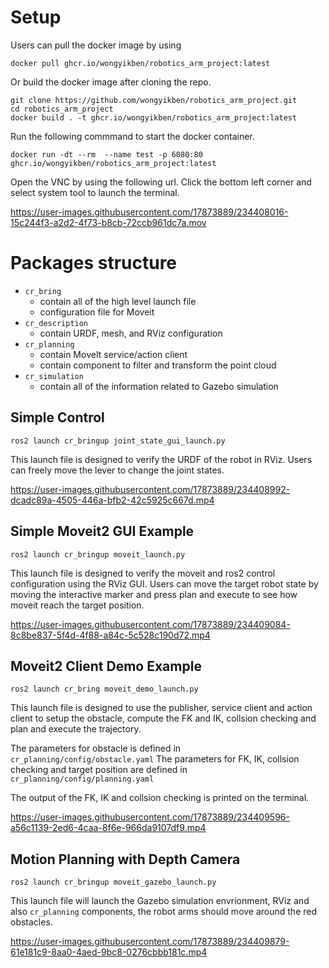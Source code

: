 # Setup
Users can pull the docker image by using
```
docker pull ghcr.io/wongyikben/robotics_arm_project:latest
```
Or build the docker image after cloning the repo.
```
git clone https://github.com/wongyikben/robotics_arm_project.git
cd robotics_arm_project
docker build . -t ghcr.io/wongyikben/robotics_arm_project:latest

```

Run the following commmand to start the docker container.
```
docker run -dt --rm  --name test -p 6080:80 ghcr.io/wongyikben/robotics_arm_project:latest

```

Open the VNC by using the following url.
Click the bottom left corner and select system tool to launch the terminal.


https://user-images.githubusercontent.com/17873889/234408016-15c244f3-a2d2-4f73-b8cb-72ccb961dc7a.mov

# Packages structure
- `cr_bring`
    - contain all of the high level launch file
    - configuration file for Moveit
- `cr_description`
    - contain URDF, mesh, and RViz configuration
- `cr_planning`
    - contain MoveIt service/action client
    - contain component to filter and transform the point cloud
- `cr_simulation`
    - contain all of the information related to Gazebo simulation

## Simple Control
```
ros2 launch cr_bringup joint_state_gui_launch.py
```
This launch file is designed to verify the URDF of the robot in RViz. Users can freely move the lever to change the joint states.

https://user-images.githubusercontent.com/17873889/234408992-dcadc89a-4505-446a-bfb2-42c5925c667d.mp4

## Simple Moveit2 GUI Example
```
ros2 launch cr_bringup moveit_launch.py
```
This launch file is designed to verify the moveit and ros2 control configuration using the RViz GUI. Users can move the target robot state by moving the interactive marker and press plan and execute to see how moveit reach the target position.

https://user-images.githubusercontent.com/17873889/234409084-8c8be837-5f4d-4f88-a84c-5c528c190d72.mp4

## Moveit2 Client Demo Example
```
ros2 launch cr_bring moveit_demo_launch.py
```
This launch file is designed to use the publisher, service client and action client to setup the obstacle, compute the FK and IK, collsion checking and plan and execute the trajectory.

The parameters for obstacle is defined in `cr_planning/config/obstacle.yaml`
The parameters for FK, IK, collsion checking and target position are defined in `cr_planning/config/planning.yaml`

The output of the FK, IK and collsion checking is printed on the terminal.

https://user-images.githubusercontent.com/17873889/234409596-a56c1139-2ed6-4caa-8f6e-966da9107df9.mp4

## Motion Planning with Depth Camera
```
ros2 launch cr_bringup moveit_gazebo_launch.py
```
This launch file will launch the Gazebo simulation envrionment, RViz and also `cr_planning` components, the robot arms should move around the red obstacles.


https://user-images.githubusercontent.com/17873889/234409879-61e181c9-8aa0-4aed-9bc8-0276cbbb181c.mp4

